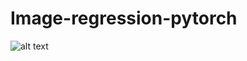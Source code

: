 # Image-regression-pytorch
![alt text](https://upload.wikimedia.org/wikipedia/commons/thumb/e/e9/Kl%C3%A4nning%2C_Josefina_av_Sverige_-_Livrustkammaren_-_55681.tif/lossy-page1-170px-Kl%C3%A4nning%2C_Josefina_av_Sverige_-_Livrustkammaren_-_55681.tif.jpg)

